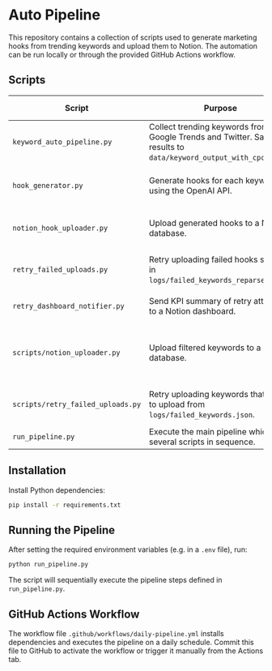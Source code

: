 # Auto Pipeline

This repository contains a collection of scripts used to generate marketing hooks from trending keywords and upload them to Notion. The automation can be run locally or through the provided GitHub Actions workflow.

## Scripts

| Script | Purpose | Required Environment Variables |
|-------|---------|--------------------------------|
|`keyword_auto_pipeline.py`|Collect trending keywords from Google Trends and Twitter. Saves results to `data/keyword_output_with_cpc.json`.|`TOPIC_CHANNELS_PATH` (path to `config/topic_channels.json`), `KEYWORD_OUTPUT_PATH`|
|`hook_generator.py`|Generate hooks for each keyword using the OpenAI API.|`OPENAI_API_KEY`, `KEYWORD_OUTPUT_PATH`, `HOOK_OUTPUT_PATH`, `FAILED_HOOK_PATH`, `API_DELAY`|
|`notion_hook_uploader.py`|Upload generated hooks to a Notion database.|`NOTION_API_TOKEN`, `NOTION_HOOK_DB_ID`, `HOOK_OUTPUT_PATH`, `UPLOAD_DELAY`|
|`retry_failed_uploads.py`|Retry uploading failed hooks stored in `logs/failed_keywords_reparsed.json`.|`NOTION_API_TOKEN`, `NOTION_HOOK_DB_ID`, `REPARSED_OUTPUT_PATH`, `RETRY_DELAY`|
|`retry_dashboard_notifier.py`|Send KPI summary of retry attempts to a Notion dashboard.|`NOTION_API_TOKEN`, `NOTION_KPI_DB_ID`, `REPARSED_OUTPUT_PATH`|
|`scripts/notion_uploader.py`|Upload filtered keywords to a Notion database.|`NOTION_API_TOKEN`, `NOTION_DB_ID`, `KEYWORD_OUTPUT_PATH`, `UPLOAD_DELAY`, `UPLOADED_CACHE_PATH`, `FAILED_UPLOADS_PATH`|
|`scripts/retry_failed_uploads.py`|Retry uploading keywords that failed to upload from `logs/failed_keywords.json`.|`NOTION_API_TOKEN`, `NOTION_HOOK_DB_ID`, `FAILED_HOOK_PATH`, `RETRY_DELAY`|
|`run_pipeline.py`|Execute the main pipeline which runs several scripts in sequence.|None|

## Installation

Install Python dependencies:

```bash
pip install -r requirements.txt
```

## Running the Pipeline

After setting the required environment variables (e.g. in a `.env` file), run:

```bash
python run_pipeline.py
```

The script will sequentially execute the pipeline steps defined in `run_pipeline.py`.

## GitHub Actions Workflow

The workflow file `.github/workflows/daily-pipeline.yml` installs dependencies and executes the pipeline on a daily schedule. Commit this file to GitHub to activate the workflow or trigger it manually from the Actions tab.

